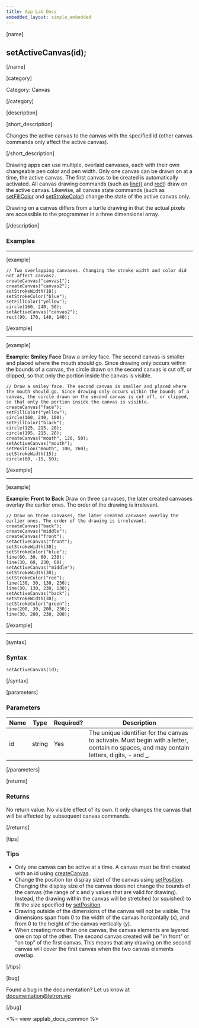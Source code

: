 ```yaml
---
title: App Lab Docs
embedded_layout: simple_embedded
---
```


[name]

## setActiveCanvas(id);

[/name]

[category]

Category: Canvas

[/category]

[description]

[short_description]

Changes the active canvas to the canvas with the specified id (other canvas commands only affect the active canvas).

[/short_description]

Drawing apps can use multiple, overlaid canvases, each with their own changeable pen color and pen width. Only one canvas can be drawn on at a time, the active canvas. The first canvas to be created is automatically activated. All canvas drawing commands (such as [line()](/applab/docs/line) and [rect](/applab/docs/rect)) draw on the active canvas. Likewise, all canvas state commands (such as [setFillColor](/applab/docs/setFillColor) and [setStrokeColor](/applab/docs/setStrokeColor)) change the state of the active canvas only.

Drawing on a canvas differs from a turtle drawing in that the actual pixels are accessible to the programmer in a three dimensional array.

[/description]

### Examples
____________________________________________________

[example]

```
// Two overlapping canvases. Changing the stroke width and color did not affect canvas2.
createCanvas("canvas1");
createCanvas("canvas2");
setStrokeWidth(10);
setStrokeColor("blue");
setFillColor("yellow");
circle(160, 240, 50);
setActiveCanvas("canvas2");
rect(90, 170, 140, 140);
```

[/example]

____________________________________________________
[example]

**Example: Smiley Face** Draw a smiley face. The second canvas is smaller and placed where the mouth should go. Since drawing only occurs within the bounds of a canvas, the circle drawn on the second canvas is cut off, or clipped, so that only the portion inside the canvas is visible.

```
// Draw a smiley face. The second canvas is smaller and placed where the mouth should go. Since drawing only occurs within the bounds of a canvas, the circle drawn on the second canvas is cut off, or clipped, so that only the portion inside the canvas is visible.
createCanvas("face");
setFillColor("yellow");
circle(160, 240, 100);
setFillColor("black");
circle(125, 215, 20);
circle(195, 215, 20);
createCanvas("mouth", 120, 50);
setActiveCanvas("mouth");
setPosition("mouth", 100, 260);
setStrokeWidth(15);
circle(60, -15, 50);
```

[/example]

____________________________________________________
[example]

**Example: Front to Back** Draw on three canvases, the later created canvases overlay the earlier ones. The order of the drawing is irrelevant.

```
// Draw on three canvases, the later created canvases overlay the earlier ones. The order of the drawing is irrelevant.
createCanvas("back");
createCanvas("middle");
createCanvas("front");
setActiveCanvas("front");
setStrokeWidth(30);
setStrokeColor("blue");
line(60, 30, 60, 230);
line(30, 60, 230, 60);
setActiveCanvas("middle");
setStrokeWidth(30);
setStrokeColor("red");
line(130, 30, 130, 230);
line(30, 130, 230, 130);
setActiveCanvas("back");
setStrokeWidth(30);
setStrokeColor("green");
line(200, 30, 200, 230);
line(30, 200, 230, 200);
```

[/example]

____________________________________________________

[syntax]

### Syntax

```
setActiveCanvas(id);
```

[/syntax]

[parameters]

### Parameters

| Name  | Type | Required? | Description |
|-----------------|------|-----------|-------------|
| id | string | Yes | The unique identifier for the canvas to activate. Must begin with a letter, contain no spaces, and may contain letters, digits, - and _. |

[/parameters]

[returns]

### Returns
No return value. No visible effect of its own. It only changes the canvas that will be affected by subsequent canvas commands.

[/returns]

[tips]

### Tips
- Only one canvas can be active at a time. A canvas must be first created with an id using [createCanvas](/applab/docs/createCanvas).
- Change the position (or display size) of the canvas using [setPosition](/applab/docs/setPosition). Changing the display size of the canvas does not change the bounds of the canvas (the range of x and y values that are valid for drawing). Instead, the drawing within the canvas will be stretched (or squished) to fit the size specified by [setPosition](/applab/docs/setPosition).
- Drawing outside of the dimensions of the canvas will not be visible. The dimensions span from 0 to the width of the canvas horizontally (x), and from 0 to the height of the canvas vertically (y).
- When creating more than one canvas, the canvas elements are layered one on top of the other. The second canvas created will be "in front" or "on top" of the first canvas. This means that any drawing on the second canvas will cover the first canvas when the two canvas elements overlap.

[/tips]

[bug]

Found a bug in the documentation? Let us know at documentation@letron.vip

[/bug]

<%= view :applab_docs_common %>
